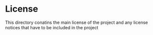 # License
This directory conatins the main license of the project and any license notices that have to be included in the project
